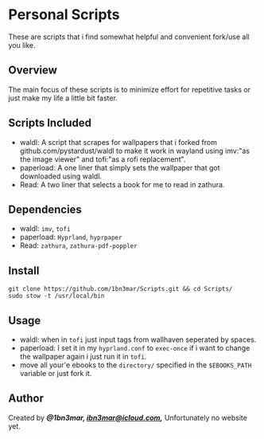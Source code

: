 # Personal Scripts

These are scripts that i find somewhat helpful and convenient fork/use all you like.

## Overview

The main focus of these scripts is to minimize effort for repetitive tasks or just make my life a little bit faster.

## Scripts Included

- waldl: A script that scrapes for wallpapers that i forked from github.com/pystardust/waldl to make it work in wayland using imv:"as the image viewer" and tofi:"as a rofi replacement".
- paperload: A one liner that simply sets the wallpaper that got downloaded using waldl.
- Read: A two liner that selects a book for me to read in zathura.

## Dependencies

* waldl: `imv`, `tofi`
* paperload: `Hyprland`, `hyprpaper`
* Read: `zathura`, `zathura-pdf-poppler`

## Install

```shell
git clone https://github.com/1bn3mar/Scripts.git && cd Scripts/
sudo stow -t /usr/local/bin
```

## Usage

* waldl: when in `tofi` just input tags from wallhaven seperated by spaces.
* paperload: I set it in my `hyprland.conf` to `exec-once` if i want to change the wallpaper again i just run it in `tofi`.
* move all your'e ebooks to the `directory/` specified in the `$EBOOKS_PATH` variable or just fork it.

## Author

Created by ***@1bn3mar, ibn3mar@icloud.com,*** Unfortunately no website yet.

